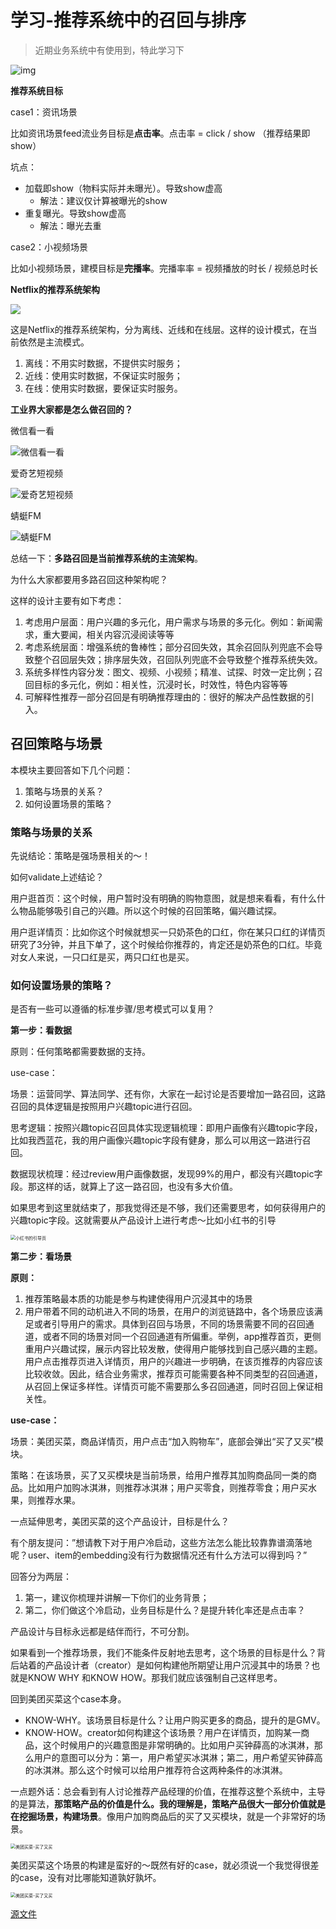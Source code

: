 # 学习-推荐系统中的召回与排序

> 近期业务系统中有使用到，特此学习下



![img](https://github.com/BrooksWon/Blogs/blob/master/think/product/%E5%AD%A6%E4%B9%A0-%E6%8E%A8%E8%8D%90%E7%B3%BB%E7%BB%9F%E4%B8%AD%E7%9A%84%E5%8F%AC%E5%9B%9E%E4%B8%8E%E6%8E%92%E5%BA%8F.png)



**推荐系统目标**

case1：资讯场景

比如资讯场景feed流业务目标是**点击率**。点击率 = click / show （推荐结果即show）

坑点：

- 加载即show（物料实际并未曝光）。导致show虚高
  - 解法：建议仅计算被曝光的show
- 重复曝光。导致show虚高
  - 解法：曝光去重

case2：小视频场景

比如小视频场景，建模目标是**完播率**。完播率率 = 视频播放的时长 / 视频总时长



**Netflix的推荐系统架构**

![](https://github.com/BrooksWon/Blogs/blob/master/think/product/netflix%E6%8E%A8%E8%8D%90%E7%B3%BB%E7%BB%9F%E6%9E%B6%E6%9E%84.jpeg)

这是Netflix的推荐系统架构，分为离线、近线和在线层。这样的设计模式，在当前依然是主流模式。

1. 离线：不用实时数据，不提供实时服务；
2. 近线：使用实时数据，不保证实时服务；
3. 在线：使用实时数据，要保证实时服务。



**工业界大家都是怎么做召回的？**

微信看一看

![微信看一看](https://github.com/BrooksWon/Blogs/blob/master/think/product/%E5%BE%AE%E4%BF%A1%E7%9C%8B%E4%B8%80%E7%9C%8B.jpeg)



爱奇艺短视频

![爱奇艺短视频](https://github.com/BrooksWon/Blogs/blob/master/think/product/%E7%88%B1%E5%A5%87%E8%89%BA%E7%9F%AD%E8%A7%86%E9%A2%91.jpeg)



蜻蜓FM

![蜻蜓FM](https://github.com/BrooksWon/Blogs/blob/master/think/product/%E8%9C%BB%E8%9C%93FM.jpeg)



总结一下：**多路召回是当前推荐系统的主流架构**。

为什么大家都要用多路召回这种架构呢？

这样的设计主要有如下考虑：

1. 考虑用户层面：用户兴趣的多元化，用户需求与场景的多元化。例如：新闻需求，重大要闻，相关内容沉浸阅读等等
2. 考虑系统层面：增强系统的鲁棒性；部分召回失效，其余召回队列兜底不会导致整个召回层失效；排序层失效，召回队列兜底不会导致整个推荐系统失效。
3. 系统多样性内容分发：图文、视频、小视频；精准、试探、时效一定比例；召回目标的多元化，例如：相关性，沉浸时长，时效性，特色内容等等
4. 可解释性推荐一部分召回是有明确推荐理由的：很好的解决产品性数据的引入。



## 召回策略与场景

本模块主要回答如下几个问题：

1. 策略与场景的关系？
2. 如何设置场景的策略？



### 策略与场景的关系

先说结论：策略是强场景相关的～！

如何validate上述结论？

用户逛首页：这个时候，用户暂时没有明确的购物意图，就是想来看看，有什么什么物品能够吸引自己的兴趣。所以这个时候的召回策略，偏兴趣试探。

用户逛详情页：比如你这个时候就想买一只奶茶色的口红，你在某只口红的详情页研究了3分钟，并且下单了，这个时候给你推荐的，肯定还是奶茶色的口红。毕竟对女人来说，一只口红是买，两只口红也是买。



### 如何设置场景的策略？

是否有一些可以遵循的标准步骤/思考模式可以复用？

**第一步：看数据**

原则：任何策略都需要数据的支持。

use-case：

场景：运营同学、算法同学、还有你，大家在一起讨论是否要增加一路召回，这路召回的具体逻辑是按照用户兴趣topic进行召回。

思考逻辑：按照兴趣topic召回具体实现逻辑梳理：即用户画像有兴趣topic字段，比如我西蓝花，我的用户画像兴趣topic字段有健身，那么可以用这一路进行召回。

数据现状梳理：经过review用户画像数据，发现99%的用户，都没有兴趣topic字段。那这样的话，就算上了这一路召回，也没有多大价值。

如果思考到这里就结束了，那我觉得还是不够，我们还需要思考，如何获得用户的兴趣topic字段。这就需要从产品设计上进行考虑～比如小红书的引导

<img src="https://github.com/BrooksWon/Blogs/blob/master/think/product/%E5%B0%8F%E7%BA%A2%E4%B9%A6%E7%9A%84%E5%BC%95%E5%AF%BC.jpeg" alt="小红书的引导页" style="zoom:50%;" />

**第二步：看场景**

**原则：**

1. 推荐策略最本质的功能是参与构建使得用户沉浸其中的场景
2. 用户带着不同的动机进入不同的场景，在用户的浏览链路中，各个场景应该满足或者引导用户的需求。具体到召回与场景，不同的场景需要不同的召回通道，或者不同的场景对同一个召回通道有所偏重。举例，app推荐首页，更侧重用户兴趣试探，展示内容比较发散，使得用户能够找到自己感兴趣的主题。用户点击推荐页进入详情页，用户的兴趣进一步明确，在该页推荐的内容应该比较收敛。因此，结合业务需求，推荐页可能需要各种不同类型的召回通道，从召回上保证多样性。详情页可能不需要那么多召回通道，同时召回上保证相关性。

**use-case：**

场景：美团买菜，商品详情页，用户点击“加入购物车”，底部会弹出“买了又买”模块。

策略：在该场景，买了又买模块是当前场景，给用户推荐其加购商品同一类的商品。比如用户加购冰淇淋，则推荐冰淇淋；用户买零食，则推荐零食；用户买水果，则推荐水果。

一点延伸思考，美团买菜的这个产品设计，目标是什么？

有个朋友提问：”想请教下对于用户冷启动，这些方法怎么能比较靠靠谱滴落地呢？user、item的embedding没有行为数据情况还有什么方法可以得到吗？”

回答分为两层：

1. 第一，建议你梳理并讲解一下你们的业务背景；
2. 第二，你们做这个冷启动，业务目标是什么？是提升转化率还是点击率？

产品设计与目标永远都是结伴而行，不可分割。

如果看到一个推荐场景，我们不能条件反射地去思考，这个场景的目标是什么？背后站着的产品设计者（creator）是如何构建他所期望让用户沉浸其中的场景？也就是KNOW WHY 和KNOW HOW。那我们就应该强制自己这样思考。

回到美团买菜这个case本身。

- KNOW-WHY。该场景目标是什么？让用户购买更多的商品，提升的是GMV。
- KNOW-HOW。creator如何构建这个该场景？用户在详情页，加购某一商品，这个时候用户的兴趣意图是非常明确的。比如用户买钟薛高的冰淇淋，那么用户的意图可以分为：第一，用户希望买冰淇淋；第二，用户希望买钟薛高的冰淇淋。那么这个时候可以给用户推荐符合这两种条件的冰淇淋。

一点题外话：总会看到有人讨论推荐产品经理的价值，在推荐这整个系统中，主导的是算法，**那策略产品的价值是什么。我的理解是，策略产品很大一部分价值就是在挖掘场景，构建场景**。像用户加购商品后的买了又买模块，就是一个非常好的场景。

<img src="https://github.com/BrooksWon/Blogs/blob/master/think/product/%E7%BE%8E%E5%9B%A2%E4%B9%B0%E8%8F%9C-%E4%B9%B0%E4%BA%86%E5%8F%88%E4%B9%B0.jpeg" alt="美团买菜-买了又买" style="zoom:50%;" />

美团买菜这个场景的构建是蛮好的～既然有好的case，就必须说一个我觉得很差的case，没有对比哪能知道孰好孰坏。

<img src="https://github.com/BrooksWon/Blogs/blob/master/think/product/7fresh%E7%9A%84%E5%8A%A0%E8%B4%AD%E9%A1%B5%E9%9D%A2.jpeg" alt="美团买菜-买了又买" style="zoom:50%;" />





[源文件](https://github.com/BrooksWon/Blogs/blob/master/think/product/%E5%AD%A6%E4%B9%A0-%E6%8E%A8%E8%8D%90%E7%B3%BB%E7%BB%9F%E4%B8%AD%E7%9A%84%E5%8F%AC%E5%9B%9E%E4%B8%8E%E6%8E%92%E5%BA%8F.xmind)

